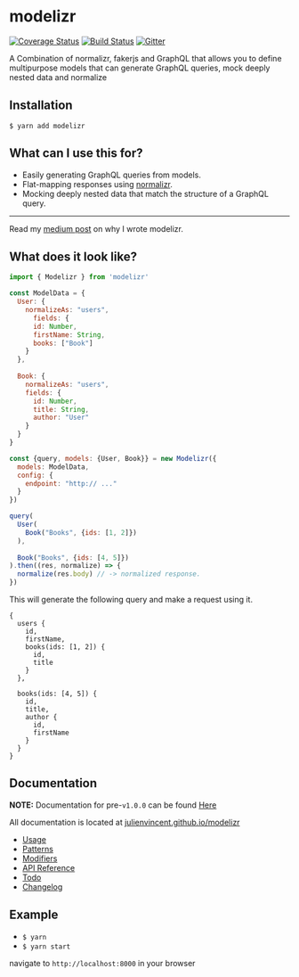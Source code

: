 # modelizr
[![Coverage Status](https://coveralls.io/repos/github/julienvincent/modelizr/badge.svg?branch=master)](https://coveralls.io/github/julienvincent/modelizr?branch=master)
[![Build Status](https://travis-ci.org/julienvincent/modelizr.svg?branch=master)](https://travis-ci.org/julienvincent/modelizr)
[![Gitter](https://badges.gitter.im/julienvincent/modelizr.svg)](https://gitter.im/julienvincent/modelizr?utm_source=badge&utm_medium=badge&utm_campaign=pr-badge)

A Combination of normalizr, fakerjs and GraphQL that allows you to define multipurpose models that can generate GraphQL queries, mock deeply nested data and normalize

## Installation

`$ yarn add modelizr`

## What can I use this for?

+ Easily generating GraphQL queries from models.
+ Flat-mapping responses using [normalizr](https://github.com/gaearon/normalizr).
+ Mocking deeply nested data that match the structure of a GraphQL query.

___

Read my [medium post](https://medium.com/@julienvincent/modelizr-99e59c1c4431#.applec5ut) on why I wrote modelizr.

## What does it look like?

```javascript
import { Modelizr } from 'modelizr'

const ModelData = {
  User: {
    normalizeAs: "users",
      fields: {
      id: Number,
      firstName: String,
      books: ["Book"]
    }
  },
    
  Book: {
    normalizeAs: "users",
    fields: {
      id: Number,
      title: String,
      author: "User"
    }
  }
}

const {query, models: {User, Book}} = new Modelizr({
  models: ModelData,
  config: {
    endpoint: "http:// ..."
  }
})

query(
  User(
    Book("Books", {ids: [1, 2]})
  ),
  
  Book("Books", {ids: [4, 5]})
).then((res, normalize) => {
  normalize(res.body) // -> normalized response.
})
```
This will generate the following query and make a request using it.
```
{
  users {
    id,
    firstName,
    books(ids: [1, 2]) {
      id,
      title
    }
  },
  
  books(ids: [4, 5]) {
    id,
    title,
    author {
      id,
      firstName
    }
  }
}
```

## Documentation

**NOTE:** Documentation for pre-`v1.0.0` can be found [Here](https://github.com/julienvincent/modelizr/tree/master/docs/v0.7.x)

All documentation is located at [julienvincent.github.io/modelizr](http://julienvincent.github.io/modelizr)

* [Usage](http://julienvincent.github.io/modelizr/docs/usage)
* [Patterns](http://julienvincent.github.io/modelizr/docs/patterns)
* [Modifiers](http://julienvincent.github.io/modelizr/docs/modifiers)
* [API Reference](http://julienvincent.github.io/modelizr/docs/api)
* [Todo](http://julienvincent.github.io/modelizr/docs/Todo.html)
* [Changelog](http://julienvincent.github.io/modelizr/changelog.html)

## Example

+ `$ yarn`
+ `$ yarn start`

navigate to `http://localhost:8000` in your browser
